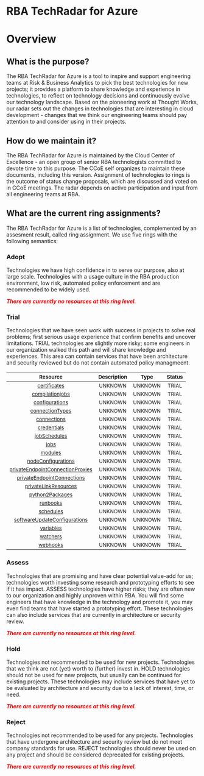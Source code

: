 
RBA TechRadar for Azure
=======================

# Overview

## What is the purpose?


The RBA TechRadar for Azure is a tool to inspire and support engineering teams at Risk & Business Analytics to pick the best technologies for new projects; it provides a platform to share knowledge and experience in technologies, to reflect on technology decisions and continuously evolve our technology landscape.  Based on the pioneering work at Thought Works, our radar sets out the changes in technologies that are interesting in cloud development - changes that we think our engineering teams should pay attention to and consider using in their projects.
## How do we maintain it?


The RBA TechRadar for Azure is maintained by the Cloud Center of Excellence - an open group of senior RBA technologists committed to devote time to this purpose.  The CCoE self organizes to maintain these documents, including this version.  Assignment of technologies to rings is the outcome of status change proposals, which are discussed and voted on in CCoE meetings.  The radar depends on active participation and input from all engineering teams at RBA.
## What are the current ring assignments?


The RBA TechRadar for Azure is a list of technologies, complemented by an assesment result, called ring assignment.  We use five rings with the following semantics:
### Adopt


Technologies we have high confidence in to serve our purpose, also at large scale.  Technologies with a usage culture in the RBA production environment, low risk, automated policy enforcement and are recommended to be widely used.  
  
***<font color="red"> There are currently no resources at this ring level. </font>***
### Trial


Technologies that we have seen work with success in projects to solve real problems;  first serious usage experience that confirm benefits and uncover limitations.  TRIAL technologies are slightly more risky; some engineers in our organization walked this path and will share knowledge and experiences.  This area can contain services that have been architecture and security reviewed but do not contain automated policy managmeent.  

|<sub>Resource</sub>|<sub>Description</sub>|<sub>Type</sub>|<sub>Status</sub>|
| :---: | :---: | :---: | :---: |
|<sub>[certificates](https://github.com/openrba/python-azure-techradar/tree/master/Microsoft.DBforPostgreSQL/automationAccounts/certificates)</sub>|<sub>UNKNOWN</sub>|<sub>UNKNOWN</sub>|<sub>TRIAL</sub>|
|<sub>[compilationjobs](https://github.com/openrba/python-azure-techradar/tree/master/Microsoft.DBforPostgreSQL/automationAccounts/compilationjobs)</sub>|<sub>UNKNOWN</sub>|<sub>UNKNOWN</sub>|<sub>TRIAL</sub>|
|<sub>[configurations](https://github.com/openrba/python-azure-techradar/tree/master/Microsoft.DBforPostgreSQL/automationAccounts/configurations)</sub>|<sub>UNKNOWN</sub>|<sub>UNKNOWN</sub>|<sub>TRIAL</sub>|
|<sub>[connectionTypes](https://github.com/openrba/python-azure-techradar/tree/master/Microsoft.DBforPostgreSQL/automationAccounts/connectionTypes)</sub>|<sub>UNKNOWN</sub>|<sub>UNKNOWN</sub>|<sub>TRIAL</sub>|
|<sub>[connections](https://github.com/openrba/python-azure-techradar/tree/master/Microsoft.DBforPostgreSQL/automationAccounts/connections)</sub>|<sub>UNKNOWN</sub>|<sub>UNKNOWN</sub>|<sub>TRIAL</sub>|
|<sub>[credentials](https://github.com/openrba/python-azure-techradar/tree/master/Microsoft.DBforPostgreSQL/automationAccounts/credentials)</sub>|<sub>UNKNOWN</sub>|<sub>UNKNOWN</sub>|<sub>TRIAL</sub>|
|<sub>[jobSchedules](https://github.com/openrba/python-azure-techradar/tree/master/Microsoft.DBforPostgreSQL/automationAccounts/jobSchedules)</sub>|<sub>UNKNOWN</sub>|<sub>UNKNOWN</sub>|<sub>TRIAL</sub>|
|<sub>[jobs](https://github.com/openrba/python-azure-techradar/tree/master/Microsoft.DBforPostgreSQL/automationAccounts/jobs)</sub>|<sub>UNKNOWN</sub>|<sub>UNKNOWN</sub>|<sub>TRIAL</sub>|
|<sub>[modules](https://github.com/openrba/python-azure-techradar/tree/master/Microsoft.DBforPostgreSQL/automationAccounts/modules)</sub>|<sub>UNKNOWN</sub>|<sub>UNKNOWN</sub>|<sub>TRIAL</sub>|
|<sub>[nodeConfigurations](https://github.com/openrba/python-azure-techradar/tree/master/Microsoft.DBforPostgreSQL/automationAccounts/nodeConfigurations)</sub>|<sub>UNKNOWN</sub>|<sub>UNKNOWN</sub>|<sub>TRIAL</sub>|
|<sub>[privateEndpointConnectionProxies](https://github.com/openrba/python-azure-techradar/tree/master/Microsoft.DBforPostgreSQL/automationAccounts/privateEndpointConnectionProxies)</sub>|<sub>UNKNOWN</sub>|<sub>UNKNOWN</sub>|<sub>TRIAL</sub>|
|<sub>[privateEndpointConnections](https://github.com/openrba/python-azure-techradar/tree/master/Microsoft.DBforPostgreSQL/automationAccounts/privateEndpointConnections)</sub>|<sub>UNKNOWN</sub>|<sub>UNKNOWN</sub>|<sub>TRIAL</sub>|
|<sub>[privateLinkResources](https://github.com/openrba/python-azure-techradar/tree/master/Microsoft.DBforPostgreSQL/automationAccounts/privateLinkResources)</sub>|<sub>UNKNOWN</sub>|<sub>UNKNOWN</sub>|<sub>TRIAL</sub>|
|<sub>[python2Packages](https://github.com/openrba/python-azure-techradar/tree/master/Microsoft.DBforPostgreSQL/automationAccounts/python2Packages)</sub>|<sub>UNKNOWN</sub>|<sub>UNKNOWN</sub>|<sub>TRIAL</sub>|
|<sub>[runbooks](https://github.com/openrba/python-azure-techradar/tree/master/Microsoft.DBforPostgreSQL/automationAccounts/runbooks)</sub>|<sub>UNKNOWN</sub>|<sub>UNKNOWN</sub>|<sub>TRIAL</sub>|
|<sub>[schedules](https://github.com/openrba/python-azure-techradar/tree/master/Microsoft.DBforPostgreSQL/automationAccounts/schedules)</sub>|<sub>UNKNOWN</sub>|<sub>UNKNOWN</sub>|<sub>TRIAL</sub>|
|<sub>[softwareUpdateConfigurations](https://github.com/openrba/python-azure-techradar/tree/master/Microsoft.DBforPostgreSQL/automationAccounts/softwareUpdateConfigurations)</sub>|<sub>UNKNOWN</sub>|<sub>UNKNOWN</sub>|<sub>TRIAL</sub>|
|<sub>[variables](https://github.com/openrba/python-azure-techradar/tree/master/Microsoft.DBforPostgreSQL/automationAccounts/variables)</sub>|<sub>UNKNOWN</sub>|<sub>UNKNOWN</sub>|<sub>TRIAL</sub>|
|<sub>[watchers](https://github.com/openrba/python-azure-techradar/tree/master/Microsoft.DBforPostgreSQL/automationAccounts/watchers)</sub>|<sub>UNKNOWN</sub>|<sub>UNKNOWN</sub>|<sub>TRIAL</sub>|
|<sub>[webhooks](https://github.com/openrba/python-azure-techradar/tree/master/Microsoft.DBforPostgreSQL/automationAccounts/webhooks)</sub>|<sub>UNKNOWN</sub>|<sub>UNKNOWN</sub>|<sub>TRIAL</sub>|

### Assess


Technologies that are promising and have clear potential value-add for us; technologies worth investing some research and prototyping efforts to see if it has impact.  ASSESS technologies have higher risks;  they are often new to our organization and highly unproven within RBA.  You will find some engineers that have knowledge in the technology and promote it, you may even find teams that have started a prototyping effort.  These technologies can also include services that are currently in architecture or security review.  
  
***<font color="red"> There are currently no resources at this ring level. </font>***
### Hold


Technologies not recommended to be used for new projects. Technologies that we think are not (yet) worth to (further) invest in.  HOLD technologies should not be used for new projects, but usually can be continued for existing projects.  These technologies may include services that have yet to be evaluated by architecture and security due to a lack of interest, time, or need.  
  
***<font color="red"> There are currently no resources at this ring level. </font>***
### Reject


Technologies not recommended to be used for any projects. Technologies that have undergone architecture and security review but do not meet company standards for use.  REJECT technologies should never be used on any project and should be considered deprecated for existing projects.  
  
***<font color="red"> There are currently no resources at this ring level. </font>***